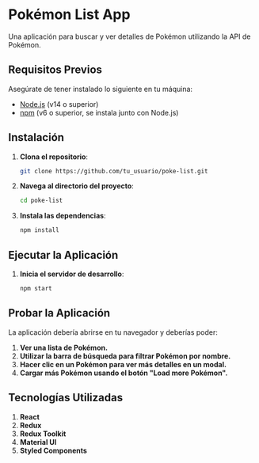 # Pokémon List App

Una aplicación para buscar y ver detalles de Pokémon utilizando la API de Pokémon.

## Requisitos Previos

Asegúrate de tener instalado lo siguiente en tu máquina:

- [Node.js](https://nodejs.org/) (v14 o superior)
- [npm](https://www.npmjs.com/) (v6 o superior, se instala junto con Node.js)

## Instalación

1. **Clona el repositorio**:
   ```bash
   git clone https://github.com/tu_usuario/poke-list.git

2. **Navega al directorio del proyecto**:
   ```bash
   cd poke-list

3. **Instala las dependencias**:
    ```bash
    npm install

## Ejecutar la Aplicación

1. **Inicia el servidor de desarrollo**:
   ```bash
   npm start

## Probar la Aplicación
La aplicación debería abrirse en tu navegador y deberías poder:

1. **Ver una lista de Pokémon.**
2. **Utilizar la barra de búsqueda para filtrar Pokémon por nombre.**
3. **Hacer clic en un Pokémon para ver más detalles en un modal.**
4. **Cargar más Pokémon usando el botón "Load more Pokémon".**

## Tecnologías Utilizadas
1. **React**
2. **Redux**
3. **Redux Toolkit**
4. **Material UI**
5. **Styled Components**